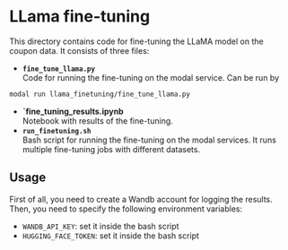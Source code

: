 # LLama fine-tuning
This directory contains code for fine-tuning the LLaMA model on the coupon data. It consists of three files:
- **`fine_tune_llama.py`**  
  Code for running the fine-tuning on the modal service. Can be run by
```bash
modal run llama_finetuning/fine_tune_llama.py
```
- **`fine_tuning_results.ipynb**  
  Notebook with results of the fine-tuning.
- **`run_finetuning.sh`**  
  Bash script for running the fine-tuning on the modal services. It runs multiple fine-tuning jobs with different datasets.

## Usage
First of all, you need to create a Wandb account for logging the results. Then, you need to specify the following environment variables:
- `WANDB_API_KEY`: set it inside the bash script
- `HUGGING_FACE_TOKEN`: set it inside the bash script